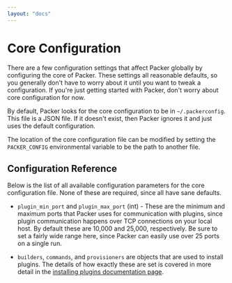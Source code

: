 ```yaml
---
layout: "docs"
---
```


# Core Configuration

There are a few configuration settings that affect Packer globally by
configuring the core of Packer. These settings all reasonable defaults, so
you generally don't have to worry about it until you want to tweak
a configuration. If you're just getting started with Packer, don't worry
about core configuration for now.

By default, Packer looks for the core configuration to be in `~/.packerconfig`.
This file is a JSON file. If it doesn't exist, then Packer ignores it
and just uses the default configuration.

The location of the core configuration file can be modified by setting
the `PACKER_CONFIG` environmental variable to be the path to another file.

## Configuration Reference

Below is the list of all available configuration parameters for the core
configuration file. None of these are required, since all have sane defaults.

* `plugin_min_port` and `plugin_max_port` (int) - These are the minimum and
  maximum ports that Packer uses for communication with plugins, since
  plugin communication happens over TCP connections on your local host.
  By default these are 10,000 and 25,000, respectively. Be sure to set a fairly
  wide range here, since Packer can easily use over 25 ports on a single run.

* `builders`, `commands`, and `provisioners` are objects that are used to
  install plugins. The details of how exactly these are set is covered
  in more detail in the [installing plugins documentation page](/docs/extend/plugins.html).
